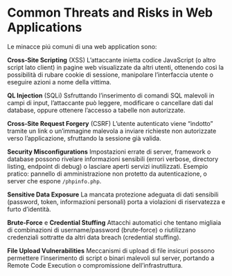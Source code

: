 
# Common Threats and Risks in Web Applications
Le minacce piú comuni di una web application sono: <br>

**Cross‑Site Scripting** (XSS)
L’attaccante inietta codice JavaScript (o altro script lato client) in pagine web visualizzate da altri utenti, ottenendo così la possibilità di rubare cookie di sessione, manipolare l’interfaccia utente o eseguire azioni a nome della vittima. <br>

**QL Injection** (SQLi)
Ssfruttando l’inserimento di comandi SQL malevoli in campi di input, l’attaccante può leggere, modificare o cancellare dati dal database, oppure ottenere l’accesso a tabelle non autorizzate. <br>

**Cross‑Site Request Forgery** (CSRF)
L’utente autenticato viene “indotto” tramite un link o un’immagine malevola a inviare richieste non autorizzate verso l’applicazione, sfruttando la sessione già valida. <br>

**Security Misconfigurations**
Impostazioni errate di server, framework o database possono rivelare informazioni sensibili (errori verbose, directory listing, endpoint di debug) o lasciare aperti servizi inutilizzati.
Esempio pratico: pannello di amministrazione non protetto da autenticazione, o server che espone `/phpinfo.php`. <br>

**Sensitive Data Exposure**
La mancata protezione adeguata di dati sensibili (password, token, informazioni personali) porta a violazioni di riservatezza e furto d’identità. <br>

**Brute‑Force** e **Credential Stuffing**
Attacchi automatici che tentano migliaia di combinazioni di username/password (brute‑force) o riutilizzano credenziali sottratte da altri data breach (credential stuffing). <br>

**File Upload Vulnerabilities**
Meccanismi di upload di file insicuri possono permettere l’inserimento di script o binari malevoli sul server, portando a Remote Code Execution o compromissione dell’infrastruttura.



